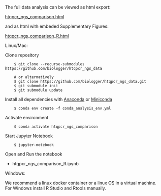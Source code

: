 
The full data analysis can be viewed as html export:

[htqpcr_ngs_comparison.html](https://github.com/biologger/htqpcr_ngs_data/blob/main/htqpcr_ngs_comparison.html)

and as html with embeded Supplementary Figures:

[htqpcr_ngs_comparison_R.html](https://github.com/biologger/htqpcr_ngs_data/blob/main/htqpcr_ngs_comparison_R.html)

Linux/Mac:

Clone repository

		$ git clone --recurse-submodules https://github.com/biologger/htqpcr_ngs_data

		# or alternatively
		$ git clone https://github.com/biologger/htqpcr_ngs_data.git
		$ git submodule init
		$ git submodule update


Install all dependencies with [Anaconda](https://www.anaconda.com/) or [Miniconda](https://docs.conda.io/en/latest/miniconda.html)

		$ conda env create -f conda_analysis_env.yml

Activate environment

		$ conda activate htqpcr_ngs_comparison

Start Jupyter Notebook

		$ jupyter-notebook

Open and Run the notebook

* htqpcr_ngs_comparison_R.ipynb

Windows:

We recommend a linux docker container or a linux OS in a virtual machine.
For Windows install R Studio and Rtools manually.
